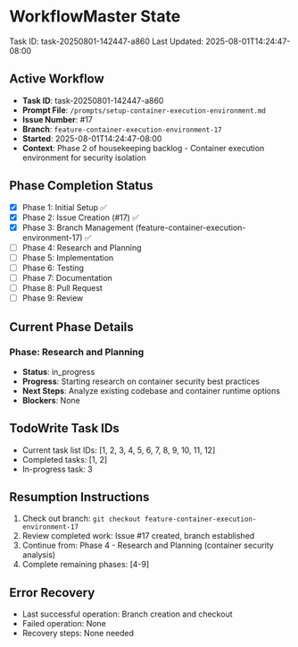 # WorkflowMaster State
Task ID: task-20250801-142447-a860
Last Updated: 2025-08-01T14:24:47-08:00

## Active Workflow
- **Task ID**: task-20250801-142447-a860
- **Prompt File**: `/prompts/setup-container-execution-environment.md`
- **Issue Number**: #17
- **Branch**: `feature-container-execution-environment-17`
- **Started**: 2025-08-01T14:24:47-08:00
- **Context**: Phase 2 of housekeeping backlog - Container execution environment for security isolation

## Phase Completion Status
- [x] Phase 1: Initial Setup ✅
- [x] Phase 2: Issue Creation (#17) ✅
- [x] Phase 3: Branch Management (feature-container-execution-environment-17) ✅
- [ ] Phase 4: Research and Planning
- [ ] Phase 5: Implementation
- [ ] Phase 6: Testing
- [ ] Phase 7: Documentation
- [ ] Phase 8: Pull Request
- [ ] Phase 9: Review

## Current Phase Details
### Phase: Research and Planning
- **Status**: in_progress
- **Progress**: Starting research on container security best practices
- **Next Steps**: Analyze existing codebase and container runtime options
- **Blockers**: None

## TodoWrite Task IDs
- Current task list IDs: [1, 2, 3, 4, 5, 6, 7, 8, 9, 10, 11, 12]
- Completed tasks: [1, 2]
- In-progress task: 3

## Resumption Instructions
1. Check out branch: `git checkout feature-container-execution-environment-17`
2. Review completed work: Issue #17 created, branch established
3. Continue from: Phase 4 - Research and Planning (container security analysis)
4. Complete remaining phases: [4-9]

## Error Recovery
- Last successful operation: Branch creation and checkout
- Failed operation: None
- Recovery steps: None needed